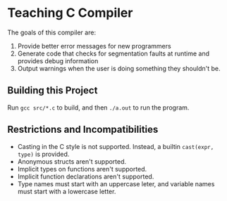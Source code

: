 # Teaching C Compiler
The goals of this compiler are:

1. Provide better error messages for new programmers
2. Generate code that checks for segmentation faults at runtime and provides debug
   information
3. Output warnings when the user is doing something they shouldn't be.


## Building this Project
Run `gcc src/*.c` to build, and then `./a.out` to run the program.

## Restrictions and Incompatibilities

- Casting in the C style is not supported. Instead, a builtin `cast(expr, type)`
  is provided.
- Anonymous structs aren't supported.
- Implicit types on functions aren't supported.
- Implicit function declarations aren't supported.
- Type names must start with an uppercase leter, and variable names must start
  with a lowercase letter.
